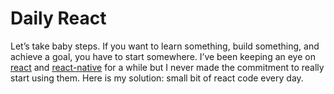 # Daily React
Let’s take baby steps. If you want to learn something, build something, and achieve a goal, you have to start somewhere. I’ve been keeping an eye on [react](https://facebook.github.io/react/) and [react-native](https://facebook.github.io/react-native/) for a while but I never made the commitment to really start using them. Here is my solution: small bit of react code every day.
